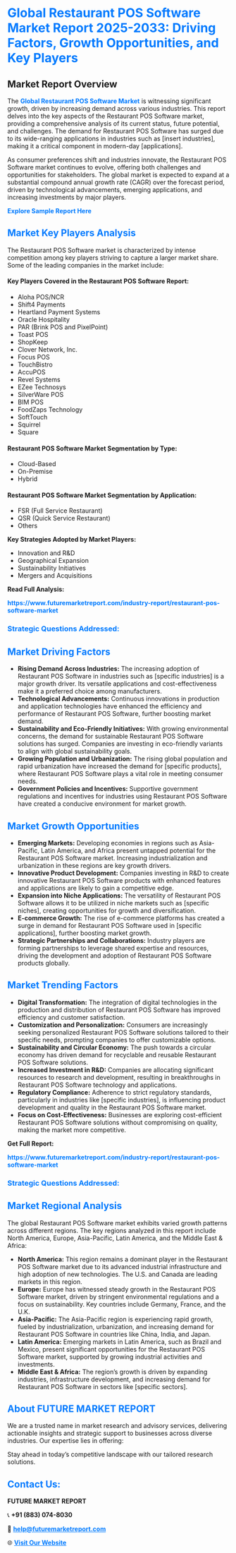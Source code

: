 <h1 style="color: #007BFF;">Global Restaurant POS Software Market Report 2025-2033: Driving Factors, Growth Opportunities, and Key Players</h1>

<section id="overview">
<h2>Market Report Overview</h2>
<p>The <a href="https://www.futuremarketreport.com/industry-report/restaurant-pos-software-market" style="color: #007BFF; text-decoration: none;"><strong>Global Restaurant POS Software Market</strong></a> is witnessing significant growth, driven by increasing demand across various industries. This report delves into the key aspects of the Restaurant POS Software market, providing a comprehensive analysis of its current status, future potential, and challenges. The demand for Restaurant POS Software has surged due to its wide-ranging applications in industries such as [insert industries], making it a critical component in modern-day [applications].</p>
<p>As consumer preferences shift and industries innovate, the Restaurant POS Software market continues to evolve, offering both challenges and opportunities for stakeholders. The global market is expected to expand at a substantial compound annual growth rate (CAGR) over the forecast period, driven by technological advancements, emerging applications, and increasing investments by major players.</p>
</section>

<section id="overview">
<p><a href="https://www.futuremarketreport.com/request-sample/reportId=28360" style="color: #007BFF; text-decoration: none;"><strong>Explore Sample Report Here</strong></a></p>
</section>

<section id="key-players">
<h2 style="color: #007BFF;">Market Key Players Analysis</h2>
<p>The Restaurant POS Software market is characterized by intense competition among key players striving to capture a larger market share. Some of the leading companies in the market include:</p>
<h4>Key Players Covered in the Restaurant POS Software Report:</h4>
<ul><li>Aloha POS/NCR</li><li>Shift4 Payments</li><li>Heartland Payment Systems</li><li>Oracle Hospitality</li><li>PAR (Brink POS and PixelPoint)</li><li>Toast POS</li><li>ShopKeep</li><li>Clover Network, Inc.</li><li>Focus POS</li><li>TouchBistro</li><li>AccuPOS</li><li>Revel Systems</li><li>EZee Technosys</li><li>SilverWare POS</li><li>BIM POS</li><li>FoodZaps Technology</li><li>SoftTouch</li><li>Squirrel</li><li>Square</li></ul>
<h4>Restaurant POS Software Market Segmentation by Type:</h4>
<ul><li>Cloud-Based</li><li>On-Premise</li><li>Hybrid</li></ul>

<h4>Restaurant POS Software Market Segmentation by Application:</h4>
<ul><li>FSR (Full Service Restaurant)</li><li>QSR (Quick Service Restaurant)</li><li>Others</li></ul>
<p><strong>Key Strategies Adopted by Market Players:</strong></p>
<ul>
<li>Innovation and R&D</li>
<li>Geographical Expansion</li>
<li>Sustainability Initiatives</li>
<li>Mergers and Acquisitions</li>
</ul>
</section>

<section>
<p><strong>Read Full Analysis: </strong></p><a href="https://www.futuremarketreport.com/industry-report/restaurant-pos-software-market" style="color: #007BFF; text-decoration: none;"><strong>https://www.futuremarketreport.com/industry-report/restaurant-pos-software-market</strong></a>
<h3 style="color: #007BFF;">Strategic Questions Addressed:</h3>
</section>

<section id="driving-factors">
<h2 style="color: #007BFF;">Market Driving Factors</h2>
<ul>
<li><strong>Rising Demand Across Industries:</strong> The increasing adoption of Restaurant POS Software in industries such as [specific industries] is a major growth driver. Its versatile applications and cost-effectiveness make it a preferred choice among manufacturers.</li>
<li><strong>Technological Advancements:</strong> Continuous innovations in production and application technologies have enhanced the efficiency and performance of Restaurant POS Software, further boosting market demand.</li>
<li><strong>Sustainability and Eco-Friendly Initiatives:</strong> With growing environmental concerns, the demand for sustainable Restaurant POS Software solutions has surged. Companies are investing in eco-friendly variants to align with global sustainability goals.</li>
<li><strong>Growing Population and Urbanization:</strong> The rising global population and rapid urbanization have increased the demand for [specific products], where Restaurant POS Software plays a vital role in meeting consumer needs.</li>
<li><strong>Government Policies and Incentives:</strong> Supportive government regulations and incentives for industries using Restaurant POS Software have created a conducive environment for market growth.</li>
</ul>
</section>

<section id="growth-opportunities">
<h2 style="color: #007BFF;">Market Growth Opportunities</h2>
<ul>
<li><strong>Emerging Markets:</strong> Developing economies in regions such as Asia-Pacific, Latin America, and Africa present untapped potential for the Restaurant POS Software market. Increasing industrialization and urbanization in these regions are key growth drivers.</li>
<li><strong>Innovative Product Development:</strong> Companies investing in R&D to create innovative Restaurant POS Software products with enhanced features and applications are likely to gain a competitive edge.</li>
<li><strong>Expansion into Niche Applications:</strong> The versatility of Restaurant POS Software allows it to be utilized in niche markets such as [specific niches], creating opportunities for growth and diversification.</li>
<li><strong>E-commerce Growth:</strong> The rise of e-commerce platforms has created a surge in demand for Restaurant POS Software used in [specific applications], further boosting market growth.</li>
<li><strong>Strategic Partnerships and Collaborations:</strong> Industry players are forming partnerships to leverage shared expertise and resources, driving the development and adoption of Restaurant POS Software products globally.</li>
</ul>
</section>

<section id="trending-factors">
<h2 style="color: #007BFF;">Market Trending Factors</h2>
<ul>
<li><strong>Digital Transformation:</strong> The integration of digital technologies in the production and distribution of Restaurant POS Software has improved efficiency and customer satisfaction.</li>
<li><strong>Customization and Personalization:</strong> Consumers are increasingly seeking personalized Restaurant POS Software solutions tailored to their specific needs, prompting companies to offer customizable options.</li>
<li><strong>Sustainability and Circular Economy:</strong> The push towards a circular economy has driven demand for recyclable and reusable Restaurant POS Software solutions.</li>
<li><strong>Increased Investment in R&D:</strong> Companies are allocating significant resources to research and development, resulting in breakthroughs in Restaurant POS Software technology and applications.</li>
<li><strong>Regulatory Compliance:</strong> Adherence to strict regulatory standards, particularly in industries like [specific industries], is influencing product development and quality in the Restaurant POS Software market.</li>
<li><strong>Focus on Cost-Effectiveness:</strong> Businesses are exploring cost-efficient Restaurant POS Software solutions without compromising on quality, making the market more competitive.</li>
</ul>
</section>

<section>
<p><strong>Get Full Report: </strong></p><a href="https://www.futuremarketreport.com/industry-report/restaurant-pos-software-market" style="color: #007BFF; text-decoration: none;"><strong>https://www.futuremarketreport.com/industry-report/restaurant-pos-software-market</strong></a>
<h3 style="color: #007BFF;">Strategic Questions Addressed:</h3>
</section>


<section id="regional-analysis">
<h2 style="color: #007BFF;">Market Regional Analysis</h2>
<p>The global Restaurant POS Software market exhibits varied growth patterns across different regions. The key regions analyzed in this report include North America, Europe, Asia-Pacific, Latin America, and the Middle East & Africa:</p>
<ul>
<li><strong>North America:</strong> This region remains a dominant player in the Restaurant POS Software market due to its advanced industrial infrastructure and high adoption of new technologies. The U.S. and Canada are leading markets in this region.</li>
<li><strong>Europe:</strong> Europe has witnessed steady growth in the Restaurant POS Software market, driven by stringent environmental regulations and a focus on sustainability. Key countries include Germany, France, and the U.K.</li>
<li><strong>Asia-Pacific:</strong> The Asia-Pacific region is experiencing rapid growth, fueled by industrialization, urbanization, and increasing demand for Restaurant POS Software in countries like China, India, and Japan.</li>
<li><strong>Latin America:</strong> Emerging markets in Latin America, such as Brazil and Mexico, present significant opportunities for the Restaurant POS Software market, supported by growing industrial activities and investments.</li>
<li><strong>Middle East & Africa:</strong> The region’s growth is driven by expanding industries, infrastructure development, and increasing demand for Restaurant POS Software in sectors like [specific sectors].</li>
</ul>
</section>

<footer>
<h2 style="color: #007BFF;">About FUTURE MARKET REPORT</h2>
<p>We are a trusted name in market research and advisory services, delivering actionable insights and strategic support to businesses across diverse industries. Our expertise lies in offering:</p>

<p>Stay ahead in today’s competitive landscape with our tailored research solutions.</p>

<h2 style="color: #007BFF;">Contact Us:</h2>
<p><strong>FUTURE MARKET REPORT</strong></p>
<p>📞 <strong>+91 (883) 074-8030</strong></p>
<p>📧 <strong><a href="mailto:help@futuremarketreport.com" style="color: #007BFF;">help@futuremarketreport.com</a></strong></p>
<p>🌐 <strong><a href="https://www.futuremarketreport.com/" style="color: #007BFF;">Visit Our Website</a></strong></p>
</footer>